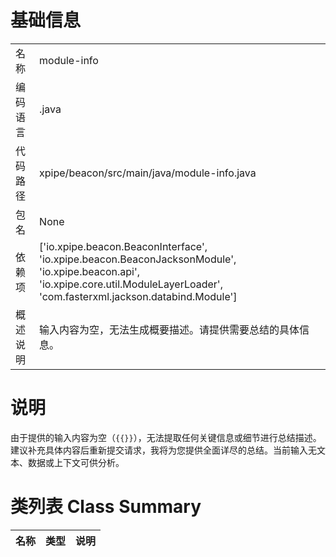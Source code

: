 # 基础信息

|      |      |
|------|------|
| 名称 | module-info |
| 编码语言 | .java |
| 代码路径 | xpipe/beacon/src/main/java/module-info.java |
| 包名 | None |
| 依赖项 | ['io.xpipe.beacon.BeaconInterface', 'io.xpipe.beacon.BeaconJacksonModule', 'io.xpipe.beacon.api', 'io.xpipe.core.util.ModuleLayerLoader', 'com.fasterxml.jackson.databind.Module'] |
| 概述说明 | 输入内容为空，无法生成概要描述。请提供需要总结的具体信息。 |

# 说明

由于提供的输入内容为空（`{{}}`），无法提取任何关键信息或细节进行总结描述。建议补充具体内容后重新提交请求，我将为您提供全面详尽的总结。当前输入无文本、数据或上下文可供分析。

# 类列表 Class Summary

| 名称   | 类型  | 说明 |
|-------|------|-------------|




